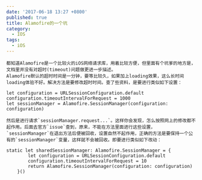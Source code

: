 ```yaml
---
date: '2017-06-18 13:27 +0800'
published: true
title: Alamofire的一个坑
category:
  - IOS
tags:
  - iOS
---
```

	都知道Alamofire是一个比较火的iOS网络请求库，用着比较方便，但里面有个坑爹的地方是，文档里并没有对超时(timeout)问题做更进一步描述。
	Alamofire默认的超时时间是一分钟，要等比较久，如果加上loading效果，这么长时间loading体验不好。解决方法是要修改超时时间。查了些资料，是要进行类似如下设置：
```
let configuration = URLSessionConfiguration.default
configuration.timeoutIntervalForRequest = 1000
let sessionManager = Alamofire.SessionManager(configuration: configuration)
```
	然后是进行请求`sessionManager.request...`。这样你会发现，怎么按照网上的修改都不起作用。后面去官方`issue`查到，原来，不能在方法里面进行这些设置，`sessionManager`在退出方法后便被回收，设置自然不起作用，正确的方法是要保持一个公有的`sessionManager`变量，这样就不会被回收。即要进行类似如下改动：
```
static let sharedSessionManager: Alamofire.SessionManager = {
        let configuration = URLSessionConfiguration.default
        configuration.timeoutIntervalForRequest = 10
        return Alamofire.SessionManager(configuration: configuration)
    }()
```